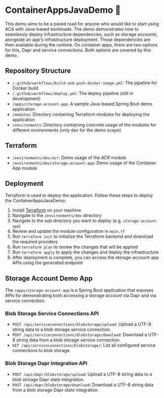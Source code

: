 # ContainerAppsJavaDemo 🪺

This demo aims to be a paved road for anyone who would like to start using ACA with Java-based workloads. The demo demonstrates how to seamlessly deploy infrastructure dependencies, such as storage accounts, alongside an app's infrastructure deployment. Those dependencies are then available during the runtime. On container apps, there are two options for this, Dapr and service connections. Both options are covered by this demo.

## Repository Structure

- `/.github/workflows/build-and-push-docker-image.yml`: The pipeline for Docker build
- `/.github/workflows/deploy.yml`: The deploy pipeline (still in development)
- `/apps/storage-account-app`: A sample Java-based Spring Boot demo application
- `/modules`: Directory containing Terraform modules for deploying the application
- `/environments`: Directory containing concrete usage of the modules for different environments (only dev for the demo scope)

## Terraform

- `/environments/dev/acr`: Demo usage of the ACR module
- `/environments/dev/storage-account-app`: Demo usage of the Container App module

## Deployment

Terraform is used to deploy the application. Follow these steps to deploy the ContainerAppsJavaDemo:

1. Install [Terraform](https://www.terraform.io/downloads.html) on your machine
2. Navigate to the `/environments/dev` directory
3. Navigate to the sub directory you want to deploy (e.g. `storage-account-app`)
4. Review and update the module configuration in `main.tf`
5. Run `terraform init` to initialize the Terraform backend and download the required providers
6. Run `terraform plan` to review the changes that will be applied
7. Run `terraform apply` to apply the changes and deploy the infrastructure
8. After deployment is complete, you can access the storage-account-app APIs using the generated endpoint

## Storage Account Demo App

The `/apps/storage-account-app` is a Spring Boot application that exposes APIs for demonstrating both accessing a storage account via Dapr and via service connection.

### Blob Storage Service Connections API

- `POST /api/serviceconnections/blobstorage/upload`: Upload a UTF-8 string data to a blob storage service connection.
- `POST /api/serviceconnections/blobstorage/download`: Download a UTF-8 string data from a blob storage service connection.
- `GET /api/serviceconnections/blobstorage/`: List all configured service connections to blob storage.

### Blob Storage Dapr Integration API

- `POST /api/dapr/blobstorage/upload`: Upload a UTF-8 string data to a blob storage Dapr state integration.
- `POST /api/dapr/blobstorage/download`: Download a UTF-8 string data from a blob storage Dapr state integration.
